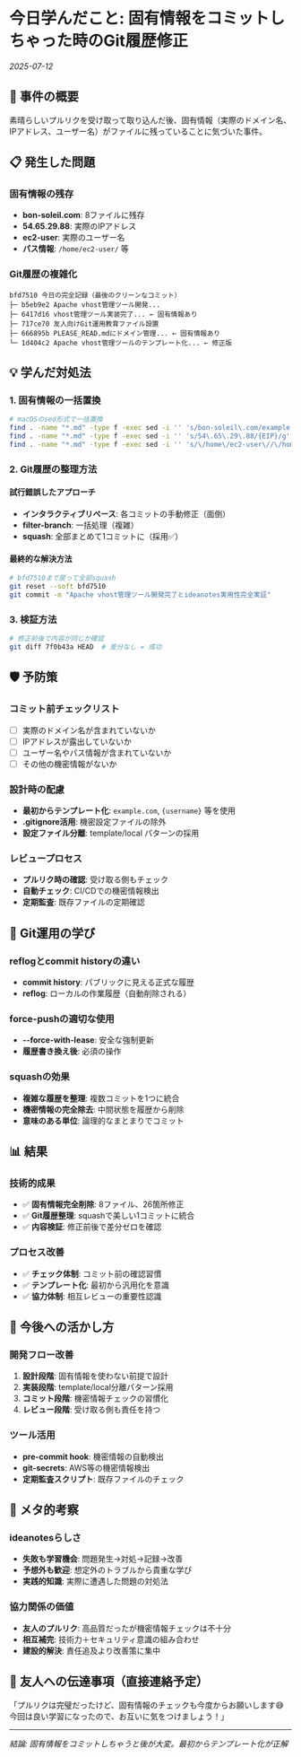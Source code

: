 # 今日学んだこと: 固有情報をコミットしちゃった時のGit履歴修正

*2025-07-12*

## 🎯 事件の概要

素晴らしいプルリクを受け取って取り込んだ後、固有情報（実際のドメイン名、IPアドレス、ユーザー名）がファイルに残っていることに気づいた事件。

## 📋 発生した問題

### 固有情報の残存
- **bon-soleil.com**: 8ファイルに残存
- **54.65.29.88**: 実際のIPアドレス
- **ec2-user**: 実際のユーザー名
- **パス情報**: `/home/ec2-user/` 等

### Git履歴の複雑化
```
bfd7510 今日の完全記録（最後のクリーンなコミット）
├─ b5eb9e2 Apache vhost管理ツール開発...
├─ 6417d16 vhost管理ツール実装完了... ← 固有情報あり
├─ 717ce70 友人向けGit運用教育ファイル設置
├─ 666895b PLEASE_READ.mdにドメイン管理... ← 固有情報あり
└─ 1d404c2 Apache vhost管理ツールのテンプレート化... ← 修正版
```

## 💡 学んだ対処法

### 1. 固有情報の一括置換
```bash
# macOSのsed形式で一括置換
find . -name "*.md" -type f -exec sed -i '' 's/bon-soleil\.com/example.com/g' {} \;
find . -name "*.md" -type f -exec sed -i '' 's/54\.65\.29\.88/{EIP}/g' {} \;
find . -name "*.md" -type f -exec sed -i '' 's/\/home\/ec2-user\//\/home\/{username}\//g' {} \;
```

### 2. Git履歴の整理方法

#### 試行錯誤したアプローチ
- **インタラクティブリベース**: 各コミットの手動修正（面倒）
- **filter-branch**: 一括処理（複雑）
- **squash**: 全部まとめて1コミットに（採用✅）

#### 最終的な解決方法
```bash
# bfd7510まで戻って全部squash
git reset --soft bfd7510
git commit -m "Apache vhost管理ツール開発完了とideanotes実用性完全実証"
```

### 3. 検証方法
```bash
# 修正前後で内容が同じか確認
git diff 7f0b43a HEAD  # 差分なし = 成功
```

## 🛡️ 予防策

### コミット前チェックリスト
- [ ] 実際のドメイン名が含まれていないか
- [ ] IPアドレスが露出していないか  
- [ ] ユーザー名やパス情報が含まれていないか
- [ ] その他の機密情報がないか

### 設計時の配慮
- **最初からテンプレート化**: `example.com`, `{username}` 等を使用
- **.gitignore活用**: 機密設定ファイルの除外
- **設定ファイル分離**: template/local パターンの採用

### レビュープロセス
- **プルリク時の確認**: 受け取る側もチェック
- **自動チェック**: CI/CDでの機密情報検出
- **定期監査**: 既存ファイルの定期確認

## 🔄 Git運用の学び

### reflogとcommit historyの違い
- **commit history**: パブリックに見える正式な履歴
- **reflog**: ローカルの作業履歴（自動削除される）

### force-pushの適切な使用
- **--force-with-lease**: 安全な強制更新
- **履歴書き換え後**: 必須の操作

### squashの効果
- **複雑な履歴を整理**: 複数コミットを1つに統合
- **機密情報の完全除去**: 中間状態を履歴から削除
- **意味のある単位**: 論理的なまとまりでコミット

## 📊 結果

### 技術的成果
- ✅ **固有情報完全削除**: 8ファイル、26箇所修正
- ✅ **Git履歴整理**: squashで美しい1コミットに統合
- ✅ **内容検証**: 修正前後で差分ゼロを確認

### プロセス改善
- ✅ **チェック体制**: コミット前の確認習慣
- ✅ **テンプレート化**: 最初から汎用化を意識
- ✅ **協力体制**: 相互レビューの重要性認識

## 🎯 今後への活かし方

### 開発フロー改善
1. **設計段階**: 固有情報を使わない前提で設計
2. **実装段階**: template/local分離パターン採用
3. **コミット段階**: 機密情報チェックの習慣化
4. **レビュー段階**: 受け取る側も責任を持つ

### ツール活用
- **pre-commit hook**: 機密情報の自動検出
- **git-secrets**: AWS等の機密情報検出
- **定期監査スクリプト**: 既存ファイルのチェック

## 🤔 メタ的考察

### ideanotesらしさ
- **失敗も学習機会**: 問題発生→対処→記録→改善
- **予想外も歓迎**: 想定外のトラブルから貴重な学び
- **実践的知識**: 実際に遭遇した問題の対処法

### 協力関係の価値
- **友人のプルリク**: 高品質だったが機密情報チェックは不十分
- **相互補完**: 技術力＋セキュリティ意識の組み合わせ
- **建設的解決**: 責任追及より改善策に集中

## 📝 友人への伝達事項（直接連絡予定）

「プルリクは完璧だったけど、固有情報のチェックも今度からお願いします😅  
今回は良い学習になったので、お互いに気をつけましょう！」

---

*結論: 固有情報をコミットしちゃうと後が大変。最初からテンプレート化が正解*